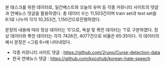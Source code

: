 본 태스크를 위한 데이터로, 일간베스트와 오늘의 유머 등 각종 커뮤니티 사이트의 댓글과 연예뉴스 댓글을 활용하였다. 총 데이터 수는 11,503건이며 train set과 test set을 9:1로 나누어 각각 10,353건, 1,150건으로진행하였다.

문장의 내용에 따라 정상 데이터는 ‘0’으로, 욕설 및 폭언 데이터는 ‘1’로 구분하였다. 정상 데이터와 폭언 데이터는 각각 7426건, 4077건으로 비율은 65:35이다. 각 데이터의 예시 문장은 <그림 6>에 나타내었다.

- 각종 커뮤니티 사이트 댓글 : https://github.com/2runo/Curse-detection-data
- 한국 연예뉴스 댓글 : https://github.com/kocohub/korean-hate-speech
